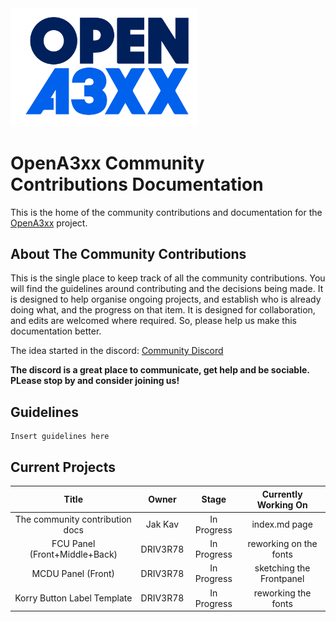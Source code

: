<a href="https://opena3xx.dev">
<img src="https://github.com/OpenA3XX/opena3xx.site/blob/main/assets/images/OPENA3XX%20logo%20RGB.png?raw=true" alt="Logo" width="300"/>
</a>

# OpenA3xx Community Contributions Documentation

This is the home of the community contributions and documentation for the [OpenA3xx](https://opena3xx.dev) project.

## About The Community Contributions

This is the single place to keep track of all the community contributions.
You will find the guidelines around contributing and the decisions being made.
It is designed to help organise ongoing projects, and establish who is already doing what, and the progress on that item.
It is designed for collaboration, and edits are welcomed where required. So, please help us make this documentation better.

The idea started in the discord: [Community Discord](https://discord.gg/d2Ck3SF4EY)

**The discord is a great place to communicate, get help and be sociable. PLease stop by and consider joining us!**

## Guidelines

    Insert guidelines here

## Current Projects

| Title | Owner | Stage | Currently Working On |
| :---: | :---: | :---: | :------------------: |
| The community contribution docs | Jak Kav | In Progress | index.md page |
| FCU Panel  (Front+Middle+Back)| DRIV3R78 | In Progress | reworking on the fonts |
| MCDU Panel (Front)| DRIV3R78 | In Progress | sketching the Frontpanel |
| Korry Button Label Template | DRIV3R78 | In Progress | reworking the fonts |
